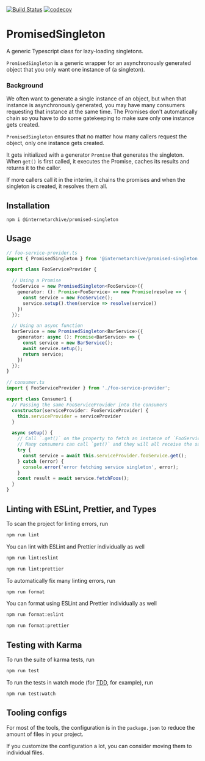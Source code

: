 [![Build Status](https://travis-ci.com/internetarchive/iaux-promised-singleton.svg?branch=master)](https://travis-ci.com/internetarchive/iaux-promised-singleton) [![codecov](https://codecov.io/gh/internetarchive/iaux-promised-singleton/branch/master/graph/badge.svg)](https://codecov.io/gh/internetarchive/iaux-promised-singleton)

# PromisedSingleton

A generic Typescript class for lazy-loading singletons.

`PromisedSingleton` is a generic wrapper for an asynchronously generated object that you only
want one instance of (a singleton).

### Background

We often want to generate a single instance of an object, but when that instance is
asynchronously generated, you may have many consumers requesting that instance
at the same time. The Promises don't automatically chain so you have to do some
gatekeeping to make sure only one instance gets created.

`PromisedSingleton` ensures that no matter how many callers request the object,
only one instance gets created.

It gets initialized with a generator `Promise` that generates the singleton.
When `get()` is first called, it executes the Promise, caches its results and
returns it to the caller.

If more callers call it in the interim, it chains the promises and when the singleton
is created, it resolves them all.

## Installation
```bash
npm i @internetarchive/promised-singleton
```

## Usage
```ts
// foo-service-provider.ts
import { PromisedSingleton } from '@internetarchive/promised-singleton';

export class FooServiceProvider {

  // Using a Promise
  fooService = new PromisedSingleton<FooService>({
    generator: (): Promise<FooService> => new Promise(resolve => {
      const service = new FooService();
      service.setup().then(service => resolve(service))
    })
  });

  // Using an async function
  barService = new PromisedSingleton<BarService>({
    generator: async (): Promise<BarService> => {
      const service = new BarService();
      await service.setup();
      return service;
    })
  });
}

// consumer.ts
import { FooServiceProvider } from './foo-service-provider';

export class Consumer1 {
  // Passing the same FooServiceProvider into the consumers
  constructor(serviceProvider: FooServiceProvider) {
    this.serviceProvider = serviceProvider
  }

  async setup() {
    // Call `.get()` on the property to fetch an instance of `FooService`
    // Many consumers can call `get()` and they will all receive the same instance
    try {
      const service = await this.serviceProvider.fooService.get();
    } catch (error) {
      console.error('error fetching service singleton', error);
    }
    const result = await service.fetchFoos();
  }
}
```

## Linting with ESLint, Prettier, and Types
To scan the project for linting errors, run
```bash
npm run lint
```

You can lint with ESLint and Prettier individually as well
```bash
npm run lint:eslint
```
```bash
npm run lint:prettier
```

To automatically fix many linting errors, run
```bash
npm run format
```

You can format using ESLint and Prettier individually as well
```bash
npm run format:eslint
```
```bash
npm run format:prettier
```

## Testing with Karma
To run the suite of karma tests, run
```bash
npm run test
```

To run the tests in watch mode (for <abbr title="test driven development">TDD</abbr>, for example), run

```bash
npm run test:watch
```


## Tooling configs

For most of the tools, the configuration is in the `package.json` to reduce the amount of files in your project.

If you customize the configuration a lot, you can consider moving them to individual files.
